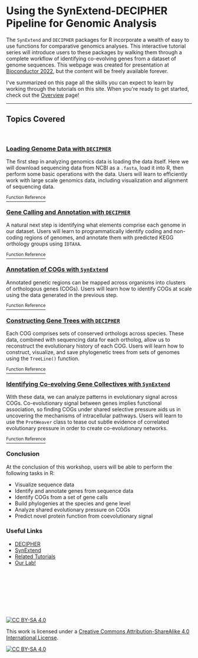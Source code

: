 # Using the SynExtend-DECIPHER Pipeline for Genomic Analysis

The `SynExtend` and `DECIPHER` packages for R incorporate a wealth of easy to use functions for comparative genomics analyses. This interactive tutorial series will introduce users to these packages by walking them through a complete workflow of identifying co-evolving genes from a dataset of genome sequences. This webpage was created for presentation at [Bioconductor 2022](https://bioc2022.bioconductor.org/), but the content will be freely available forever.

I've summarized on this page all the skills you can expect to learn by working through the tutorials on this site. When you're ready to get started, check out the [Overview](https://www.ahl27.com/CompGenomicsBioc2022/articles/CompGenomicsBioc2022.html) page!

----------------------------------

## Topics Covered

&nbsp;

### [Loading Genome Data with `DECIPHER`](https://www.ahl27.com/CompGenomicsBioc2022/articles/LoadingGenomeData.html)

The first step in analyzing genomics data is loading the data itself. Here we will download sequencing data from NCBI as a `.fasta`, load it into R, then perform some basic operations with the data. Users will learn to efficiently work with large scale genomics data, including visualization and alignment of sequencing data. 

[<sup>Function Reference</sup>](https://www.ahl27.com/CompGenomicsBioc2022/reference/index.html#loading-genome-data)

### [Gene Calling and Annotation with `DECIPHER`](https://www.ahl27.com/CompGenomicsBioc2022/articles/GeneCallingAnnotation.html)

A natural next step is identifying what elements comprise each genome in our dataset. Users will learn to programmatically identify coding and non-coding regions of genomes, and annotate them with predicted KEGG orthology groups using `IDTAXA`. 

[<sup>Function Reference</sup>](https://www.ahl27.com/CompGenomicsBioc2022/reference/index.html#gene-calling-and-annotation)

### [Annotation of COGs with `SynExtend`](https://www.ahl27.com/CompGenomicsBioc2022/articles/FindingCOGs.html)

Annotated genetic regions can be mapped across organisms into clusters of orthologous genes (COGs). Users will learn how to identify COGs at scale using the data generated in the previous step. 

[<sup>Function Reference</sup>](https://www.ahl27.com/CompGenomicsBioc2022/reference/index.html#constructing-cogs)

### [Constructing Gene Trees with `DECIPHER`](https://www.ahl27.com/CompGenomicsBioc2022/articles/ConstructingPhylogenies.html)

Each COG comprises sets of conserved orthologs across species. These data, combined with sequencing data for each ortholog, allow us to reconstruct the evolutionary history of each COG. Users will learn how to construct, visualize, and save phylogenetic trees from sets of genomes using the `TreeLine()` function. 

[<sup>Function Reference</sup>](https://www.ahl27.com/CompGenomicsBioc2022/reference/index.html#constructing-phylogenies)

### [Identifying Co-evolving Gene Collectives with `SynExtend`](https://www.ahl27.com/CompGenomicsBioc2022/articles/CoevolutionNetworks.html)

With these data, we can analyze patterns in evolutionary signal across COGs. Co-evolutionary signal between genes implies functional association, so finding COGs under shared selective pressure aids us in uncovering the mechanisms of intracellular pathways. Users will learn to use the `ProtWeaver` class to tease out subtle evidence of correlated evolutionary pressure in order to create co-evolutionary networks. 

[<sup>Function Reference</sup>](https://www.ahl27.com/CompGenomicsBioc2022/reference/index.html#finding-co-evolving-gene-collectives)


### Conclusion

At the conclusion of this workshop, users will be able to perform the following tasks in R:

* Visualize sequence data
* Identify and annotate genes from sequence data
* Identify COGs from a set of gene calls
* Build phylogenies at the species and gene level
* Analyze shared evolutionary pressure on COGs
* Predict novel protein function from coevolutionary signal

### Useful Links
* [DECIPHER](http://bioconductor.org/packages/release/bioc/html/DECIPHER.html)
* [SynExtend](http://bioconductor.org/packages/release/bioc/html/SynExtend.html)
* [Related Tutorials](http://www2.decipher.codes/Tutorials.html)
* [Our Lab!](https://www.wrightlabscience.com/p/index.html)


&nbsp;

&nbsp;

&nbsp;

&nbsp;



[![CC BY-SA 4.0][cc-by-sa-shield]][cc-by-sa]

This work is licensed under a
[Creative Commons Attribution-ShareAlike 4.0 International License][cc-by-sa].

[![CC BY-SA 4.0][cc-by-sa-image]][cc-by-sa]

[cc-by-sa]: http://creativecommons.org/licenses/by-sa/4.0/
[cc-by-sa-image]: https://licensebuttons.net/l/by-sa/4.0/88x31.png
[cc-by-sa-shield]: https://img.shields.io/badge/License-CC%20BY--SA%204.0-lightgrey.svg
